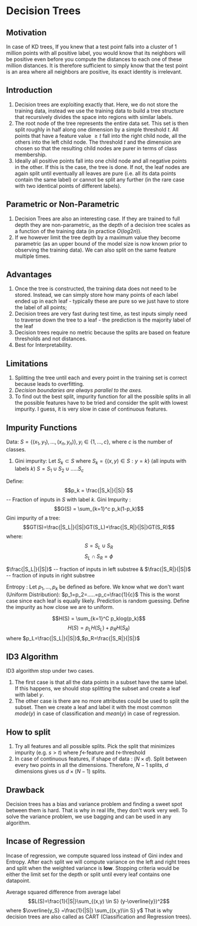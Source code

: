 # Decision Trees

## Motivation
In case of KD trees, If you knew that a test point falls into a cluster of 1 million points with all positive label, you would know that its neighbors will be positive even before you compute the distances to each one of these million distances. It is therefore sufficient to simply know that the test point is an area where all neighbors are positive, its exact identity is irrelevant.

## Introduction

1. Decision trees are exploiting exactly that. Here, we do not store the training data, instead we use the training data to build a tree structure that recursively divides the space into regions with similar labels. 
1. The root node of the tree represents the entire data set. This set is then split roughly in half along one dimension by a simple threshold $t$. All points that have a feature value $≥t$ fall into the right child node, all the others into the left child node. The threshold $t$ and the dimension are chosen so that the resulting child nodes are purer in terms of class membership. 
1. Ideally all positive points fall into one child node and all negative points in the other. If this is the case, the tree is done. If not, the leaf nodes are again split until eventually all leaves are pure (i.e. all its data points contain the same label) or cannot be split any further (in the rare case with two identical points of different labels).  

## Parametric or Non-Parametric

1. Decision Trees are also an interesting case. If they are trained to full depth they are non-parametric, as the depth of a decision tree scales as a function of the training data (in practice $O(log2n)$). 
1. If we however limit the tree depth by a maximum value they become parametric (as an upper bound of the model size is now known prior to observing the training data). We can also split on the same feature multiple times. 

## Advantages

1.  Once the tree is constructed, the training data does not need to be stored. Instead, we can simply store how many points of each label ended up in each leaf - typically these are pure so we just have to store the label of all points; 
1.  Decision trees are very fast during test time, as test inputs simply need to traverse down the tree to a leaf - the prediction is the majority label of the leaf
1.  Decision trees require no metric because the splits are based on feature thresholds and not distances.
1.  Best for Interpretability. 

## Limitations

1.  Splitting the tree until each and every point in the training set is correct because leads to overfitting. 
1.  *Decision boundaries are always parallel to the axes.*
1.  To find out the best split, impurity function for all the possible splits in all the possible features have to be tried and consider the split with lowest impurity. I guess, it is very slow in case of continuous features. 

## Impurity Functions

Data: $S=\{(x_1,y_1),…,(x_n,y_n)\},y_i \in \{1,…,c\}$, where $c$ is the number of classes. 
1. Gini impurity: Let $S_k \subset S$ where $S_k=\{(x,y) \in S:y=k\}$ (all inputs with labels $k$) $S=S_1\cup S_2 \cup ..... S_c$

Define: $$p_k = \frac{|S_k|}{|S|} $$ -- Fraction of inputs in $S$ with label $k$.
Gini Impurity : 
$$G(S) = \sum_{k=1}^c p_k(1-p_k)$$
Gini impurity of a tree:
$$GT(S)=\frac{|S_L|}{|S|}GT(S_L)+\frac{|S_R|}{|S|}GT(S_R)$$
where:
$$S=S_L\cup S_R$$
$$S_L\cap S_R=\phi $$

$\frac{|S_L|}{|S|}$ -- fraction of inputs in left substree $\&$
$\frac{|S_R|}{|S|}$ -- fraction of inputs in right substree

Entropy : Let $p_1,…,p_k$ be defined as before. We know what we don't want (Uniform Distribution): $p_1=p_2=.....=p_c=\frac{1}{c}$ This is the worst case since each leaf is equally likely. Prediction is random guessing. Define the impurity as how close we are to uniform. 

$$H(S) = \sum_{k=1}^C p_klog(p_k)$$ 
$$H(S)=p_LH(S_L)+p_RH(S_R)$$
where $p_L=\frac{|S_L|}{|S|}$,$p_R=\frac{|S_R|}{|S|}$

## ID3 Algorithm

ID3 algorithm stop under two cases. 
1. The first case is that all the data points in a subset have the same label. If this happens, we should stop splitting the subset and create a leaf with label $y$. 
1. The other case is there are no more attributes could be used to split the subset. Then we create a leaf and label it with the most common $mode(y)$ in case of classification and $mean(y)$ in case of regression.

## How to split

1. Try all features and all possible splits. Pick the split that minimizes impurity (e.g. $s>t$) where $f$←feature and $t$←threshold
1. In case of continuous features, if shape of data : $(N \times d)$. Split between every two points in all the dimensions. Therefore, $N-1$ splits, $d$ dimensions gives us $d\times(N-1)$ splits. 

## Drawback

Decision trees has a bias and variance problem and finding a sweet spot between them is hard. That is why in real life, they don't work very well. 
To solve the variance problem, we use bagging and can be used in any algorithm. 

## Incase of Regression

Incase of regression, we compute squared loss instead of Gini index and Entropy. After each split we will compute variance on the left and right trees and split when the weighted variance is **low**. Stopping criteria would be either the limit set for the depth or split until every leaf contains one datapoint. 

Average squared difference from average label $$L(S)=\frac{1}{|S|}\sum_{(x,y) \in S} (y-\overline{y})^2$$ 
where $\overline{y_S} =\frac{1}{|S|} \sum_{(x,y)\in S} y$ 
That is why decision trees are also called as CART (Classification and Regression trees).
